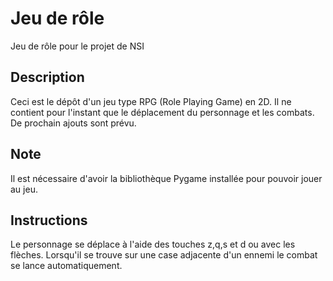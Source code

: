 # Jeu de rôle
Jeu de rôle pour le projet de NSI

## Description
Ceci est le dépôt d'un jeu type RPG (Role Playing Game) en 2D. Il ne contient pour l'instant que le déplacement du personnage et les combats. De prochain ajouts sont prévu.

## Note
Il est nécessaire d'avoir la bibliothèque Pygame installée pour pouvoir jouer au jeu.


## Instructions
Le personnage se déplace à l'aide des touches z,q,s et d ou avec les flèches.
Lorsqu'il se trouve sur une case adjacente d'un ennemi le combat se lance automatiquement.
